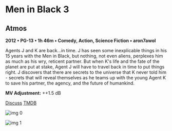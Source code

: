 # Men in Black 3

## Atmos

**2012 • PG-13 • 1h 46m • Comedy, Action, Science Fiction • aron7awol**

Agents J and K are back...in time. J has seen some inexplicable things in his 15 years with the Men in Black, but nothing, not even aliens, perplexes him as much as his wry, reticent partner. But when K's life and the fate of the planet are put at stake, Agent J will have to travel back in time to put things right. J discovers that there are secrets to the universe that K never told him - secrets that will reveal themselves as he teams up with the young Agent K to save his partner, the agency, and the future of humankind.

**MV Adjustment:** ++1.5 dB

[Discuss](https://www.avsforum.com/threads/bass-eq-for-filtered-movies.2995212/post-57692984)  [TMDB](41154)

![img 0](https://i.imgur.com/ZHBQUsX.jpg)

![img 1](https://i.imgur.com/puPn5Ub.jpg)

